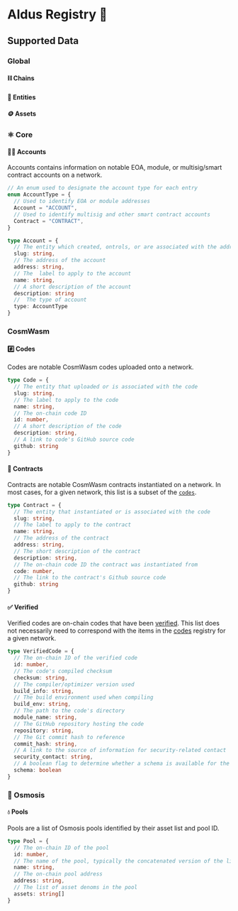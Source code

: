 # Aldus Registry 📒

## Supported Data

### Global

#### ⛓️ Chains

#### 🏢 Entities

#### 🪙 Assets

### ⚛️ Core

#### 🙎‍♂️ Accounts

Accounts contains information on notable EOA, module, or multisig/smart contract accounts on a  network.

```ts
// An enum used to designate the account type for each entry
enum AccountType = {
  // Used to identify EOA or module addresses
  Account = "ACCOUNT",
  // Used to identify multisig and other smart contract accounts
  Contract = "CONTRACT",
}

type Account = {
  // The entity which created, ontrols, or are associated with the address
  slug: string,
  // The address of the account
  address: string,
  // The  label to apply to the account
  name: string,
  // A short description of the account
  description: string
  //  The type of account
  type: AccountType
}
```

### CosmWasm

#### #️⃣ Codes

Codes are notable CosmWasm codes uploaded onto a network.

```ts
type Code = {
  // The entity that uploaded or is associated with the code
  slug: string,
  // The label to apply to the code
  name: string,
  // The on-chain code ID
  id: number,
  // A short description of the code
  description: string,
  // A link to code's GitHub source code
  github: string
}
```

#### 🧩 Contracts

Contracts are notable CosmWasm contracts instantiated on a network. In most cases, for a given network, this list is a subset of the [`codes`](#️⃣-codes).

```ts
type Contract = {
  // The entity that instantiated or is associated with the code
  slug: string,
  // The label to apply to the contract
  name: string,
  // The address of the contract
  address: string,
  // The short description of the contract
  description: string,
  // The on-chain code ID the contract was instantiated from 
  code: number,
  // The link to the contract's Github source code
  github: string
}
```

#### ✅ Verified

Verified codes are on-chain codes that have been [verified](./CONTRIBUTING.md#code-verification). This list does not necessarily need to correspond with the items in the [codes](#️⃣-codes) registry for a given network.

```ts
type VerifiedCode = {
  // The on-chain ID of the verified code
  id: number,
  // The code's compiled checksum
  checksum: string,
  // The compiler/optimizer version used
  build_info: string,
  // The build environment used when compiling
  build_env: string,
  // The path to the code's directory
  module_name: string,
  // The GitHub repository hosting the code
  repository: string,
  // The Git commit hash to reference
  commit_hash: string,
  // A link to the source of information for security-related contact
  security_contact: string,
  // A boolean flag to determine whether a schema is available for the code
  schema: boolean
}
```

### 🧪 Osmosis

#### 💧 Pools

Pools are a list of Osmosis pools identified by their asset list and pool ID.

```ts
type Pool = {
  // The on-chain ID of the pool
  id: number,
  // The name of the pool, typically the concatenated version of the list of assets
  name: string,
  // The on-chain pool address
  address: string,
  // The list of asset denoms in the pool
  assets: string[]
}
